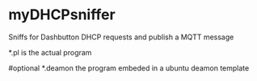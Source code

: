 # myDHCPsniffer
Sniffs for Dashbutton DHCP requests and publish a MQTT message


*.pl is the actual program

#optional
*.deamon the program embeded in a ubuntu deamon template

